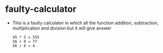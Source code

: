 # faulty-calculator
- This is a faulty calculator in which all the function addition, subtraction, multiplication and division but it will give answer
  ```
  45 * 3 = 555
  56 + 9 = 77
  56 / 6 = 4
  ```
